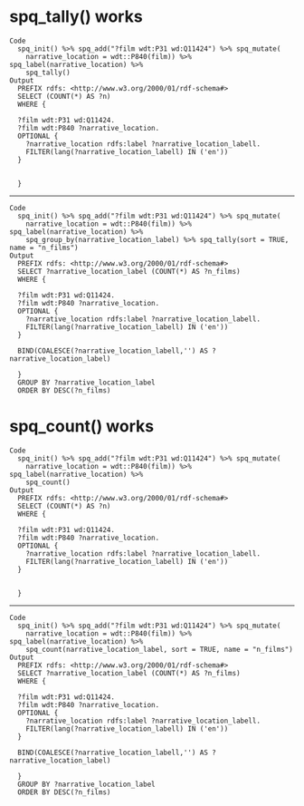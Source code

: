 # spq_tally() works

    Code
      spq_init() %>% spq_add("?film wdt:P31 wd:Q11424") %>% spq_mutate(
        narrative_location = wdt::P840(film)) %>% spq_label(narrative_location) %>%
        spq_tally()
    Output
      PREFIX rdfs: <http://www.w3.org/2000/01/rdf-schema#>
      SELECT (COUNT(*) AS ?n)
      WHERE {
      
      ?film wdt:P31 wd:Q11424.
      ?film wdt:P840 ?narrative_location.
      OPTIONAL {
      	?narrative_location rdfs:label ?narrative_location_labell.
      	FILTER(lang(?narrative_location_labell) IN ('en'))
      }
      
      
      }
      

---

    Code
      spq_init() %>% spq_add("?film wdt:P31 wd:Q11424") %>% spq_mutate(
        narrative_location = wdt::P840(film)) %>% spq_label(narrative_location) %>%
        spq_group_by(narrative_location_label) %>% spq_tally(sort = TRUE, name = "n_films")
    Output
      PREFIX rdfs: <http://www.w3.org/2000/01/rdf-schema#>
      SELECT ?narrative_location_label (COUNT(*) AS ?n_films)
      WHERE {
      
      ?film wdt:P31 wd:Q11424.
      ?film wdt:P840 ?narrative_location.
      OPTIONAL {
      	?narrative_location rdfs:label ?narrative_location_labell.
      	FILTER(lang(?narrative_location_labell) IN ('en'))
      }
      
      BIND(COALESCE(?narrative_location_labell,'') AS ?narrative_location_label)
      
      }
      GROUP BY ?narrative_location_label
      ORDER BY DESC(?n_films)

# spq_count() works

    Code
      spq_init() %>% spq_add("?film wdt:P31 wd:Q11424") %>% spq_mutate(
        narrative_location = wdt::P840(film)) %>% spq_label(narrative_location) %>%
        spq_count()
    Output
      PREFIX rdfs: <http://www.w3.org/2000/01/rdf-schema#>
      SELECT (COUNT(*) AS ?n)
      WHERE {
      
      ?film wdt:P31 wd:Q11424.
      ?film wdt:P840 ?narrative_location.
      OPTIONAL {
      	?narrative_location rdfs:label ?narrative_location_labell.
      	FILTER(lang(?narrative_location_labell) IN ('en'))
      }
      
      
      }
      

---

    Code
      spq_init() %>% spq_add("?film wdt:P31 wd:Q11424") %>% spq_mutate(
        narrative_location = wdt::P840(film)) %>% spq_label(narrative_location) %>%
        spq_count(narrative_location_label, sort = TRUE, name = "n_films")
    Output
      PREFIX rdfs: <http://www.w3.org/2000/01/rdf-schema#>
      SELECT ?narrative_location_label (COUNT(*) AS ?n_films)
      WHERE {
      
      ?film wdt:P31 wd:Q11424.
      ?film wdt:P840 ?narrative_location.
      OPTIONAL {
      	?narrative_location rdfs:label ?narrative_location_labell.
      	FILTER(lang(?narrative_location_labell) IN ('en'))
      }
      
      BIND(COALESCE(?narrative_location_labell,'') AS ?narrative_location_label)
      
      }
      GROUP BY ?narrative_location_label
      ORDER BY DESC(?n_films)

